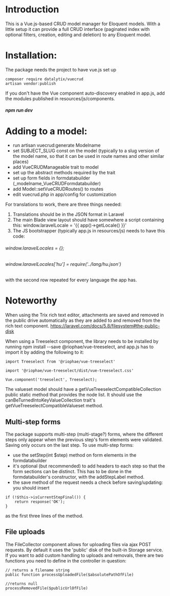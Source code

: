 # Introduction

This is a Vue.js-based CRUD model manager for Eloquent models. With a little setup it can provide a full CRUD interface (paginated index with optional filters, creation, editing and deletion) to any Eloquent model.

# Installation:

The package needs the project to have vue.js set up
 ```
composer require datalytix/vuecrud
artisan vendor:publish
 ```
If you don't have the Vue component auto-discovery enabled in app.js, add the modules published in resources/js/components.
##### npm run dev


# Adding to a model:

- run artisan vuecrud:generate Modelname
- set SUBJECT_SLUG const on the model (typically to a slug version of the model name, so that it can be used in route names and other similar places)
- add VueCRUDManageable trait to model
- set up the abstract methods required by the trait
- set up form fields in formdatabuilder (_modelname_VueCRUDFormdatabuilder)
- add Model::setVueCRUDRoutes() to routes
- edit vuecrud.php in app/config for customization

For translations to work, there are three things needed:
1) Translations should be in the JSON format in Laravel
2) The main Blade view layout should have somewhere a script containing this: window.laravelLocale = '{{ app()->getLocale() }}'
3) The JS bootstrapper (typically app.js in resources/js) needs to have this code: 
###### window.laravelLocales = {}; 
###### window.laravelLocales['hu'] = require('../lang/hu.json')

with the second row repeated for every language the app has. 

# Noteworthy

When using the Trix rich text editor, attachments are saved and removed in the public drive automatically as they are added to and removed from the rich text component.
 https://laravel.com/docs/5.8/filesystem#the-public-disk

When using a Treeselect component, the library needs to be installed by running npm install --save @riophae/vue-treeselect, and 
app.js has to import it by adding the following to it:

 ```
import Treeselect from '@riophae/vue-treeselect'

import '@riophae/vue-treeselect/dist/vue-treeselect.css'

Vue.component('treeselect', Treeselect);
 ```

The valueset model should have a getVueTreeselectCompatibleCollection public static method that provides the node list. It should use the canBeTurnedIntoKeyValueCollection trait's getVueTreeselectCompatibleValueset method.

## Multi-step forms
The package supports multi-step (multi-stage?) forms, where the different steps only appear when the previous step's form elements were validated. Saving only occurs on the last step. To use multi-step forms:
- use the setStep(int $step) method on form elements in the formdatabuilder
- it's optional (but recommended) to add headers to each step so that the form sections can be distinct. This has to be done in the formdatabuilder's constructor, with the addStepLabel method.
- the save method of the request needs a check before saving/updating: you should insert
 
 ```
 if (!$this->isCurrentStepFinal()) {
     return response('OK');
 }
 ```
as the first three lines of the method.

## File uploads
The FileCollector component allows for uploading files via ajax POST requests. By default it uses the 'public' disk of the built-in Storage service. If you want to add custom handling to uploads and removals, there are two functions you need to define in the controller in question:
 ```
 // returns a filename string
public function processUploadedFile($absolutePathOfFile)
 ```
 

 ```
 //returns null
processRemovedFile($publicUrlOfFile) 
 ```
